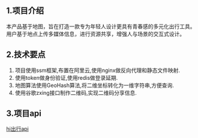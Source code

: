 ## 1.项目介绍
  本产品基于地图，旨在打造一款专为年轻人设计更具有青春感的多元化出行工具。用户基于地点上传多媒体信息，进行资源共享，增强人与场景的交互式设计。 
## 2.技术要点
 1. 项目使用ssm框架,布置在阿里云,使用nginx做反向代理和静态文件映射.
 2. 使用token做身份验证,使用redis做登录延期.
 3. 地图算法使用GeoHash算法,将二维坐标转化为一维字符串,方便查询.
 4. 使用谷歌zxing接口制作二维码,实现二维码分享信息.
## 3.项目api
[hi出行api](https://blog.csdn.net/sinat_41905822/article/details/89407121)